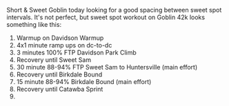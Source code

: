 Short & Sweet Goblin today looking for a good spacing between sweet spot intervals. It's not perfect, but sweet spot workout on Goblin 42k looks something like this:

1. Warmup on Davidson Warmup
2. 4x1 minute ramp ups on dc-to-dc
3. 3 minutes 100% FTP Davidson Park Climb
4. Recovery until Sweet Sam
5. 30 minute 88-94% FTP Sweet Sam to Huntersville (main effort)
6. Recovery until Birkdale Bound
7. 15 minute 88-94% Birkdale Bound (main effort)
8. Recovery until Catawba Sprint
9. 